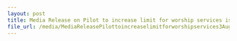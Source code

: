 ```yaml
---
layout: post
title: Media Release on Pilot to increase limit for worship services issued on 3 August 2020
file_url: /media/MediaReleasePilottoincreaselimitforworshipservices3Aug.pdf
---
```

